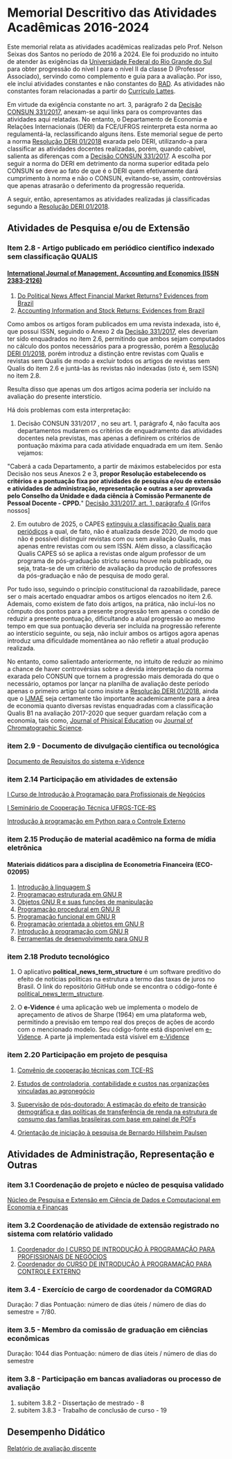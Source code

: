 # Memorial Descritivo das Atividades Acadêmicas 2016-2024

Este memorial relata as atividades acadêmicas realizadas pelo Prof. Nelson Seixas dos Santos no período de 2016 a 2024.  Ele foi produzido no intuito de atender às exigências da [Universidade Federal do Rio Grande do Sul](http://www.ufrgs.br/) para obter progressão do nível I para o nível II da classe D (Professor Associado), servindo como complemento e guia para a avaliação.  Por isso, ele inclui atividades constantes e não constantes do [RAD](rad-2016-2024.pdf).  As atividades não constantes foram relacionadas a partir do [Currículo Lattes](https://buscatextual.cnpq.br/buscatextual/visualizacv.do?id=K4703854P5&tokenCaptchar=03AFcWeA760_08P9AnwbxW5LBq-zdKgxDNLf57cO5uCmPykOHrZ8xJ4g5TcNOunU-mWMhlsWxWAdo7tqTqtFqEpqOvGWxqxGcxmVBhavmqNylSJSHz3O0KsGxU8Iky5j3Uv8kUdGZoTurCb07GwmLC6uqEYgGOn8zx0bgY7wqkwsStswYDL9jTYHXLhBGYbt10_PyNQJUId1k1Ai0lU8-NVhUtgC_tzO-e-j0lDmiIo4xr1C6rKNByKxsaMhy0gZukoU3NTh-RQ2jh2ZFtBjnootX7roIuebXZHxjfuj376gOoDzxbFV0zcFlClIMrGYCQLcRxEmJfOmmLZlYTJgM1m4wIsZTJ-QRBtSTuS25CWrkc9m5hieGjczkezVPDxHWO1FLv56-ZecCYgyL7v8aklhKUhk2X5q82BHXU-b3wScoLxX0-K58hiGoZPd2grEIOGHWX5ObCp_Fc03ik01FPw8Jlfva-A2sjL1ywV7toy2BEBp-fjTg2kDaBQIENqAS1R8R9UZxNzwsvgPzJomqjJtGcS73HyHxlbgDHEZmFl7aBX0ElK-8MK0WblKP2IQDRSANWr-VNEsVKKBpNOMEpw009FpFTLAy3RTFnxkRHrrAI8XRcJ4ZfleqzgyruzNpJtWsJ6ttj-XJKAEkaue2V5UHQ-Ahi5hVmHvWsvF0FvxyvtDYvuwwCGaHY0UxO7cmWNIEnnXooaBuqmtAFRj827ND1pGG4h-QyVfD-_820nQpLNEKN8Uy1b0C-Ur3hREdnHkSyczPJ3wLoXRhaNzzxWU2OAGns7ypYKh7P3r6VvWO7FsUULs5Y-YXudCd8F27G2CNwn1UYt2pvhnkV2OWeokPim8kBMMomEeon59hdYqxt8kSg7lF-zopAQAfOrYe4PLarHCzoGT2N).

Em virtude da exigência constante no art. 3, parágrafo 2 da [Decisão CONSUN 331/2017](https://www.ufrgs.br/cppd/wp-content/uploads/Dec331-17-Normas-de-progressao-e-promocao-docente-Modificada-outubro-2023.pdf), anexam-se aqui links para os comprovantes das atividades aqui relatadas.  No entanto, o Departamento de Economia e Relações Internacionais (DERI) da FCE/UFRGS reinterpreta esta norma ao regulamentá-la, reclassificando alguns ítens.  Este memorial segue de perto a norma  [Resolução DERI 01/2018](https://www.ufrgs.br/cppd/wp-content/uploads/Resolucao_DepEconomiaRela%C3%A7%C3%B5esInternacionais.pdf) exarada pelo DERI, utilizando-a para classificar as atividades docentes realizadas, porém, quando cabível, salienta as diferenças com a [Decisão CONSUN 331/2017](https://www.ufrgs.br/cppd/wp-content/uploads/Dec331-17-Normas-de-progressao-e-promocao-docente-Modificada-outubro-2023.pdf).  A escolha por seguir a norma do DERI em detrimento da norma superior editada pelo CONSUN se deve ao fato de que é o DERI quem efetivamente dará cumprimento à norma e não o CONSUN, evitando-se, assim, controvérsias que apenas atrasarão o deferimento da progressão requerida.

A seguir, então, apresentamos as atividades realizadas já classificadas segundo a [Resolução DERI 01/2018](https://www.ufrgs.br/cppd/wp-content/uploads/Resolucao_DepEconomiaRela%C3%A7%C3%B5esInternacionais.pdf).

## Atividades de Pesquisa e/ou de Extensão

### Item 2.8 - Artigo publicado em periódico científico indexado sem classificação QUALIS

#### [International Journal of Management, Accounting and Economics (ISSN 2383-2126)](https://portal.issn.org/resource/ISSN/2383-2126)

1. [Do Political News Affect Financial Market Returns? Evidences from Brazil](https://www.ijmae.com/article_115521.html)
2. [Accounting Information and Stock Returns: Evidences from Brazil](https://www.ijmae.com/article_115016.html)

Como ambos os artigos foram publicados em uma revista indexada, isto é, que possui ISSN, seguindo o Anexo 2 da [Decisão 331/2017](https://www.ufrgs.br/cppd/wp-content/uploads/Dec331-17-Normas-de-progressao-e-promocao-docente-Modificada-outubro-2023.pdf), eles deveriam ter sido enquadrados no item 2.6, permitindo que ambos sejam computados no cálculo dos pontos necessários para a progressão, porém a [Resolução DERI 01/2018](https://www.ufrgs.br/cppd/wp-content/uploads/Resolucao_DepEconomiaRela%C3%A7%C3%B5esInternacionais.pdf), porém introduz a distinção entre revistas com Qualis e revistas sem Qualis de modo a excluir todos os artigos de revistas sem Qualis do item 2.6 e juntá-las às revistas não indexadas (isto é, sem ISSN) no item 2.8.

Resulta disso que apenas um dos artigos acima poderia ser incluído na avaliação do presente interstício.

Há dois problemas com esta interpretação:

1. Decisão CONSUN 331/2017 , no seu art. 1, parágrafo 4, não faculta aos departamentos mudarem os critérios de enquadramento das atividades docentes nela previstas, mas apenas a definirem os critérios de pontuação máxima para cada atividade enquadrada em um item.  Senão vejamos:

"Caberá a cada Departamento, a partir de máximos estabelecidos por esta Decisão nos seus Anexos 2 e 3, **propor Resolução estabelecendo os critérios e a pontuação fixa por atividades de pesquisa e/ou de extensão e atividades de administração, representação e outras a ser aprovada pelo Conselho da Unidade e dada ciência à Comissão Permanente de Pessoal Docente - CPPD.**"
[Decisão 331/2017, art. 1, parágrafo 4](https://www.ufrgs.br/cppd/wp-content/uploads/Dec331-17-Normas-de-progressao-e-promocao-docente-Modificada-outubro-2023.pdf) [Grifos nossos]

2. Em outubro de 2025, o CAPES [extinguiu a classificação Qualis para periódicos](https://revistapesquisa.fapesp.br/qualis-periodicos-sera-substituido-por-classificacao-com-foco-nos-artigos/) a qual, de fato, não é atualizada desde 2020, de modo que não é possível distinguir revistas com ou sem avaliação Qualis, mas apenas entre revistas com ou sem ISSN. Além disso, a classificação Qualis CAPES só se aplica a revistas onde algum professor de um programa de pós-graduação strictu sensu houve nela publicado, ou seja, trata-se de um critério de avaliação da produção de professores da pós-graduação e não de pesquisa de modo geral.

Por tudo isso, seguindo o princípio constitucional da razoabilidade, parece ser o mais acertado enquadrar ambos os artigos elencados no item 2.6.  Ademais, como existem de fato dois artigos, na prática, não incluí-los no cômputo dos pontos para a presente progressão tem apenas o condão de reduzir a presente pontuação, dificultando a atual progressão ao mesmo tempo em que sua pontuação deveria ser incluída na progressão referente ao interstício seguinte, ou seja, não incluir ambos os artigos agora apenas introduz uma dificuldade momentânea ao não refletir a atual produção realizada.

No entanto, como salientado anteriormente, no intuito de reduzir ao mínimo a chance de haver controvérsias sobre a devida interpretação da norma exarada pelo CONSUN que tornem a progressão mais demorada do que o necessário, optamos por lançar na planilha de avaliação deste período apenas o primeiro artigo tal como insiste a [Resolução DERI 01/2018](https://www.ufrgs.br/cppd/wp-content/uploads/Resolucao_DepEconomiaRela%C3%A7%C3%B5esInternacionais.pdf), ainda que o [IJMAE](https://www.ijmae.com/) seja certamente tão importante academicamente para a área de economia quanto diversas revistas enquadradas com a classificação Qualis B1 na avaliação 2017-2020 que sequer guardam relação com a economia, tais como, [Journal of Phisical Education](https://periodicos.uem.br/ojs/index.php/RevEducFis) ou [Journal of Chromatographic Science](https://academic.oup.com/chromsci/issue/53/1).

### item 2.9 - Documento de divulgação científica ou tecnológica

[Documento de Requisitos do sistema e-Vidence](https://chasquebox.ufrgs.br/public/d97405)

### item 2.14 Participação em atividades de extensão

[I Curso de Introdução à Programação para Profissionais de Negócios](rad-2016-2024.pdf)

[I Seminário de Cooperação Técnica UFRGS-TCE-RS](rad-2016-2024.pdf)

[Introdução à programação em Python para o Controle Externo](rad-2016-2024.pdf)

### item 2.15 Produção de material acadêmico na forma de mídia eletrônica

#### Materiais didáticos para a disciplina de Econometria Financeira (ECO-02095)

1. [Introdução à linguagem S](./materialDidatico/R0___Introdução_à_linguagem_S.pdf)
2. [Programacao estruturada em GNU R](./materialDidatico/R1___Programacao_Estruturada_em_GNU_R.pdf)
3. [Objetos GNU R e suas funções de manipulação](./materialDidatico/R2___Objetos_e_suas_funções_de_manipulação.pdf)
4. [Programação procedural em GNU R](./materialDidatico/R3___ProgramacaoProcedural.pdf)
5. [Programação funcional em GNU R](./materialDidatico/R4___ProgramacaoFuncional.pdf)
6. [Programação orientada a objetos em GNU R](./materialDidatico/R5___ProgramacaoOrientadaObjetoR5___ProgramacaoOrientadaObjeto.pdf)
7. [Introdução à programação com GNU R](./materialDidatico/IntProgR.pdf)
8. [Ferramentas de desenvolvimento para GNU R](./materialDidatico/Ferramentas_de_Desenvolvimento_para_o_GNU_R.pdf)
   

### item 2.18 Produto tecnológico

1. O aplicativo **political_news_term_structure** é um software preditivo do efeito de notícias políticas na estrutura a termo das taxas de juros no Brasil.  O link do repositório GitHub onde se encontra o código-fonte é [political_news_term_structure](https://github.com/ecompfin-ufrgs/political_news_term_structure).

2. O **e-Vidence** é uma aplicação web ue implementa o modelo de apreçamento de ativos de Sharpe (1964) em uma plataforma web, permitindo a previsão em tempo real dos preços de ações de acordo com o mencionado modelo.  Seu código-fonte está disponível em [e-Vidence](https://github.com/ecompfin-ufrgs/e-vidence).  A parte já implementada está visível em [e-Vidence](https://www.ufrgs.br/e-vidence/)

### item 2.20 Participação em projeto de pesquisa

1. [Convênio de cooperação técnicas com TCE-RS](rad-2016-2024.pdf)

2. [Estudos de controladoria, contabilidade e custos nas organizações vinculadas ao agronegócio](rad-2016-2024.pdf)

3. [Supervisão de pós-doutorado:  A estimação do efeito de transição demográfica e das políticas de transferência de renda na estrutura de consumo das famílias brasileiras com base em painel de POFs](rad-2016-2024.pdf)

4. [Orientação de iniciação à pesquisa de Bernardo Hillsheim Paulsen](rad-2016-2024.pdf)

## Atividades de Administração, Representação e Outras

### item 3.1 Coordenação de projeto e núcleo de pesquisa validado

[Núcleo de Pesquisa e Extensão em Ciência de Dados e Computacional em Economia e Finanças](Ata_07_2019.pdf)
   

### item 3.2 Coordenação de atividade de extensão registrado no sistema com relatório validado

1. [Coordenador do I CURSO DE INTRODUÇÃO À PROGRAMAÇÃO PARA PROFISSIONAIS DE NEGÓCIOS](rad-2016-2024.pdf)
2. [Coordenador do CURSO DE INTRODUÇÃO À PROGRAMAÇÃO PARA CONTROLE EXTERNO](rad-2016-2024.pdf)

### item 3.4 - Exercício de cargo de coordenador da COMGRAD

Duração: 7 dias
Pontuação: número de dias úteis / número de dias do semestre = 7/80.

### item 3.5 - Membro da comissão de graduação em ciências econômicas

Duração: 1044 dias
Pontuação: número de dias úteis / número de dias do semestre


### item 3.8 - Participação em bancas avaliadoras ou processo de avaliação

1. subitem 3.8.2 - Dissertação de mestrado - 8
2. subitem 3.8.3 - Trabalho de conclusão de curso - 19




## Desempenho Didático

[Relatório de avaliação discente](relatorio_avaliacao_discente-2016-2024.pdf)
